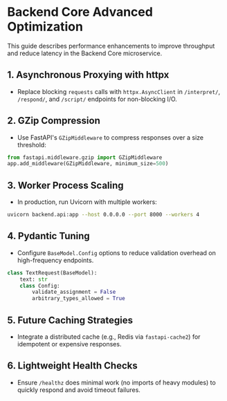 # Backend Core Advanced Optimization

This guide describes performance enhancements to improve throughput and reduce latency in the Backend Core microservice.

## 1. Asynchronous Proxying with httpx

- Replace blocking `requests` calls with `httpx.AsyncClient` in `/interpret/`, `/respond/`, and `/script/` endpoints for non-blocking I/O.

## 2. GZip Compression

- Use FastAPI's `GZipMiddleware` to compress responses over a size threshold:

```python
from fastapi.middleware.gzip import GZipMiddleware
app.add_middleware(GZipMiddleware, minimum_size=500)
```

## 3. Worker Process Scaling

- In production, run Uvicorn with multiple workers:

```bash
uvicorn backend.api:app --host 0.0.0.0 --port 8000 --workers 4
```

## 4. Pydantic Tuning

- Configure `BaseModel.Config` options to reduce validation overhead on high-frequency endpoints.

```python
class TextRequest(BaseModel):
    text: str
    class Config:
        validate_assignment = False
        arbitrary_types_allowed = True
```

## 5. Future Caching Strategies

- Integrate a distributed cache (e.g., Redis via `fastapi-cache2`) for idempotent or expensive responses.

## 6. Lightweight Health Checks

- Ensure `/healthz` does minimal work (no imports of heavy modules) to quickly respond and avoid timeout failures.